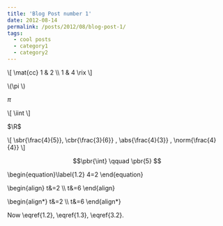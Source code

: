 ```yaml
---
title: 'Blog Post number 1'
date: 2012-08-14
permalink: /posts/2012/08/blog-post-1/
tags:
  - cool posts
  - category1
  - category2
---
```


$$
\newcommand{\mat}[1]{\left[\everymath{\displaystyle}\begin{array}{#1}}
\newcommand{\rix}{\end{array}\right]}
$$


\\[
\mat{cc}
1 & 2 \\\\ 1 & 4
\rix
\\]

\\(\pi \\)

$\pi$

\\[
  \iint
\\]


$\R$

\\[ \sbr{\frac{4}{5}}, \cbr{\frac{3}{6}} , \abs{\frac{4}{3}} , \norm{\frac{4}{4}} \\]

$$\pbr{\int} \qquad \pbr{5} $$


\begin{equation}\label{1.2}
4=2
\end{equation}


\\begin{align}
t&=2 \\\\
t&=6
\\end{align}

\\begin{align*}
t&=2 \\\\
t&=6
\\end{align*}


Now \eqref{1.2}, \eqref{1.3},  \eqref{3.2}.